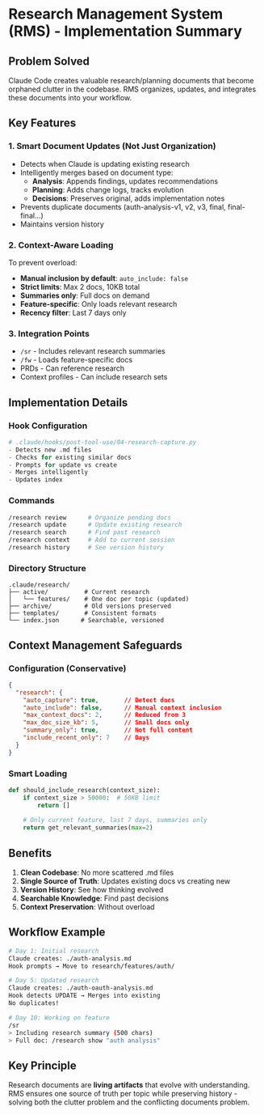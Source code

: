# Research Management System (RMS) - Implementation Summary

## Problem Solved
Claude Code creates valuable research/planning documents that become orphaned clutter in the codebase. RMS organizes, updates, and integrates these documents into your workflow.

## Key Features

### 1. **Smart Document Updates** (Not Just Organization)
- Detects when Claude is updating existing research
- Intelligently merges based on document type:
  - **Analysis**: Appends findings, updates recommendations
  - **Planning**: Adds change logs, tracks evolution
  - **Decisions**: Preserves original, adds implementation notes
- Prevents duplicate documents (auth-analysis-v1, v2, v3, final, final-final...)
- Maintains version history

### 2. **Context-Aware Loading**
To prevent overload:
- **Manual inclusion by default**: `auto_include: false`
- **Strict limits**: Max 2 docs, 10KB total
- **Summaries only**: Full docs on demand
- **Feature-specific**: Only loads relevant research
- **Recency filter**: Last 7 days only

### 3. **Integration Points**
- `/sr` - Includes relevant research summaries
- `/fw` - Loads feature-specific docs
- PRDs - Can reference research
- Context profiles - Can include research sets

## Implementation Details

### Hook Configuration
```python
# .claude/hooks/post-tool-use/04-research-capture.py
- Detects new .md files
- Checks for existing similar docs
- Prompts for update vs create
- Merges intelligently
- Updates index
```

### Commands
```bash
/research review      # Organize pending docs
/research update      # Update existing research  
/research search      # Find past research
/research context     # Add to current session
/research history     # See version history
```

### Directory Structure
```
.claude/research/
├── active/          # Current research
│   └── features/    # One doc per topic (updated)
├── archive/         # Old versions preserved
├── templates/       # Consistent formats
└── index.json      # Searchable, versioned
```

## Context Management Safeguards

### Configuration (Conservative)
```json
{
  "research": {
    "auto_capture": true,       // Detect docs
    "auto_include": false,      // Manual context inclusion
    "max_context_docs": 2,      // Reduced from 3
    "max_doc_size_kb": 5,       // Small docs only
    "summary_only": true,       // Not full content
    "include_recent_only": 7    // Days
  }
}
```

### Smart Loading
```python
def should_include_research(context_size):
    if context_size > 50000:  # 50KB limit
        return []
    
    # Only current feature, last 7 days, summaries only
    return get_relevant_summaries(max=2)
```

## Benefits

1. **Clean Codebase**: No more scattered .md files
2. **Single Source of Truth**: Updates existing docs vs creating new
3. **Version History**: See how thinking evolved
4. **Searchable Knowledge**: Find past decisions
5. **Context Preservation**: Without overload

## Workflow Example

```bash
# Day 1: Initial research
Claude creates: ./auth-analysis.md
Hook prompts → Move to research/features/auth/

# Day 5: Updated research  
Claude creates: ./auth-oauth-analysis.md
Hook detects UPDATE → Merges into existing
No duplicates!

# Day 10: Working on feature
/sr
> Including research summary (500 chars)
> Full doc: /research show "auth analysis"
```

## Key Principle

Research documents are **living artifacts** that evolve with understanding. RMS ensures one source of truth per topic while preserving history - solving both the clutter problem and the conflicting documents problem.